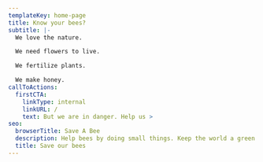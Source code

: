 ```yaml
---
templateKey: home-page
title: Know your bees?
subtitle: |-
  We love the nature.

  We need flowers to live.

  We fertilize plants.

  We make honey.
callToActions:
  firstCTA:
    linkType: internal
    linkURL: /
    text: But we are in danger. Help us >
seo:
  browserTitle: Save A Bee
  description: Help bees by doing small things. Keep the world a green place.
  title: Save our bees
---
```

